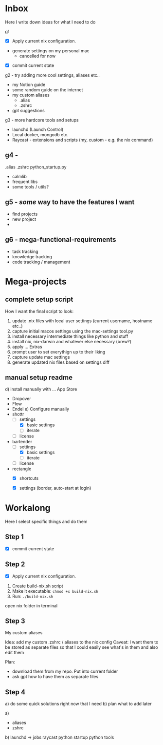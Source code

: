 # Inbox
Here I write down ideas for what I need to do

g1
- [x] Apply current nix configuration. 
- generate settings on my personal mac
    - cancelled for now
- [x] commit current state

g2 - try adding more cool settings, aliases etc..
- my Notion guide
- some random guide on the internet
- my custom aliases
    - .alias
    - .zshrc
- gpt suggestions

g3 - more hardcore tools and setups
- launchd (Launch Control)
- Local docker, mongodb etc.
- Raycast - extensions and scripts (my, custom - e.g. the nix command)

## g4 - 
.alias
.zshrc
python_startup.py

- calmlib
- frequent libs
- some tools / utils? 

## g5 - _some_ way to have the features I want
- find projects
- new project
- 

## g6 - mega-functional-requirements
- task tracking
- knowledge tracking
- code tracking / management

# Mega-projects

## complete setup script

How I want the final script to look:

1) update .nix files with local user settings (current username, hostname etc..)
2) capture initial macos settings using the mac-settings tool.py
3) install necessary intermediate things like python and stuff
4) install nix, nix-darwin and whatever else necessary (brew?)
5) apply ...
Extras
6) prompt user to set everythign up to their liking
7) capture update mac settings
8) generate updated nix files based on settings diff

## manual setup readme

d) install manually with ... App Store
- Dropover
- Flow
- Endel
e) Configure manually
- shottr
	- [ ] settings
		- [x] basic settings
		- [ ] iterate
	- [ ] license
- bartender
	- [ ] settings
		- [x] basic settings
		- [ ] iterate
	- [ ] license
- rectangle
	- [x] shortcuts
	- [x] settings (border, auto-start at login)


# Workalong
Here I select specific things and do them

## Step 1
- [x] commit current state

## Step 2
- [x] Apply current nix configuration. 

1. Create build-nix.sh script
2. Make it executable: `chmod +x build-nix.sh`
3. Run: `./build-nix.sh`

open nix folder in terminal

## Step 3
My custom aliases

Idea: add my custom .zshrc / aliases to the nix config
Caveat:
I want them to be stored as separate files so that I could easily see what's in them and also edit them

Plan:
- download them from my repo. Put into current folder
- ask gpt how to have them as separate files

## Step 4

a) do some quick solutions right now that I need
b) plan what to add later

a)
- aliases
- zshrc

b) 
launchd -> jobs
raycast
python startup
python tools